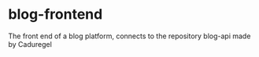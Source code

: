# blog-frontend
The front end of a blog platform, connects to the repository blog-api made by Caduregel
